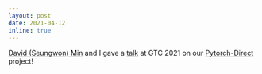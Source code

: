 ```yaml
---
layout: post
date: 2021-04-12
inline: true
---
```


[David (Seungwon) Min](https://www.davidmin.net/) and I gave a [talk](https://www.nvidia.com/en-us/on-demand/session/gtcspring21-s32038/) at GTC 2021 on our [Pytorch-Direct](https://github.com/K-Wu/pytorch-direct_dgl) project!

